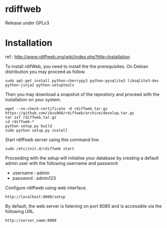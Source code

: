 rdiffweb
========
Release under GPLv3

# Installation
ref.: http://www.rdiffweb.org/wiki/index.php?title=Installation

To install rdifWeb, you need to install the the prerequisites. On Debian distribution you may proceed as follow.

    sudo apt-get install python-cherrypy3 python-pysqlite2 libsqlite3-dev python-jinja2 python-setuptools

Then you may download a snapshot of the repository and proceed with the installation on your system.

    wget --no-check-certificate -O rdiffweb.tar.gz https://github.com/ikus060/rdiffweb/archive/develop.tar.gz
    tar zxf rdiffweb.tar.gz
    cd rdiffweb-*
    python setup.py build
    sudo python setup.py install
  
Start rdiffweb server using this command line.

    sudo /etc/init.d/rdiffweb start
    
Proceeding with the setup will initialise your database by creating a default admin user with the following username and password:
 * username : admin
 * password : admin123
  
Configure rdiffweb using web interface.

	http://localhost:8080/setup

By default, the web server is listening on port 8080 and is accessible via the following URL.

    http://server_name:8080
    
